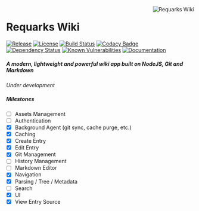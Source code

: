 <a href="https://github.com/Requarks/wiki">
    <img src="https://raw.githubusercontent.com/Requarks/wiki/master/assets/favicons/favicon-96x96.png" alt="Requarks Wiki" title="Requarks Wiki" align="right" />
</a>

# Requarks Wiki

[![Release](https://img.shields.io/github/release/Requarks/wiki.svg?maxAge=86400)](https://github.com/Requarks/wiki/releases)
[![License](https://img.shields.io/badge/license-AGPLv3-blue.svg)](https://github.com/requarks/wiki/blob/master/LICENSE)
[![Build Status](https://travis-ci.org/Requarks/wiki.svg?branch=master)](https://travis-ci.org/Requarks/wiki)
[![Codacy Badge](https://api.codacy.com/project/badge/Grade/1d0217a3153c4595bdedb322263e55c8)](https://www.codacy.com/app/Requarks/wiki)
[![Dependency Status](https://gemnasium.com/badges/github.com/Requarks/wiki.svg)](https://gemnasium.com/github.com/Requarks/wiki)
[![Known Vulnerabilities](https://snyk.io/test/github/requarks/wiki/badge.svg)](https://snyk.io/test/github/requarks/wiki)
[![Documentation](http://inch-ci.org/github/Requarks/wiki.svg?branch=master)](https://requarks-wiki.readme.io/)

##### A modern, lightweight and powerful wiki app built on NodeJS, Git and Markdown
*Under development*

##### Milestones
- [ ] Assets Management
- [ ] Authentication
- [x] Background Agent (git sync, cache purge, etc.)
- [x] Caching
- [x] Create Entry
- [x] Edit Entry
- [x] Git Management
- [ ] History Management
- [ ] Markdown Editor
- [x] Navigation
- [x] Parsing / Tree / Metadata
- [ ] Search
- [x] UI
- [x] View Entry Source